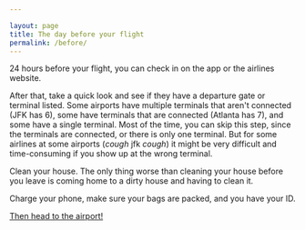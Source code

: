 ```yaml
---

layout: page
title: The day before your flight
permalink: /before/
---
```


24 hours before your flight, you can check in on the app or the airlines website.

After that, take a quick look and see if they have a departure gate or terminal listed. Some airports have multiple terminals that aren't connected (JFK has 6), some have terminals that are connected (Atlanta has 7), and some have a single terminal. Most of the time, you can skip this step, since the terminals are connected, or there is only one terminal. But for some airlines at some airports (*cough* jfk *cough*) it might be very difficult and time-consuming if you show up at the wrong terminal.

Clean your house. The only thing worse than cleaning your house before you leave is coming home to a dirty house and having to clean it.

Charge your phone, make sure your bags are packed, and you have your ID.

[Then head to the airport!](/travel/)
